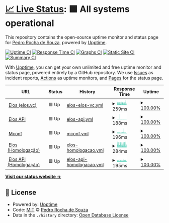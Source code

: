 # [📈 Live Status](https://demo.upptime.js.org): <!--live status--> **🟩 All systems operational**

This repository contains the open-source uptime monitor and status page for [Pedro Rocha de Souza](https://demo.upptime.js.org), powered by [Upptime](https://github.com/upptime/upptime).

[![Uptime CI](https://github.com/0ur0b0r0s/upptime/workflows/Uptime%20CI/badge.svg)](https://github.com/0ur0b0r0s/upptime/actions?query=workflow%3A%22Uptime+CI%22)
[![Response Time CI](https://github.com/0ur0b0r0s/upptime/workflows/Response%20Time%20CI/badge.svg)](https://github.com/0ur0b0r0s/upptime/actions?query=workflow%3A%22Response+Time+CI%22)
[![Graphs CI](https://github.com/0ur0b0r0s/upptime/workflows/Graphs%20CI/badge.svg)](https://github.com/0ur0b0r0s/upptime/actions?query=workflow%3A%22Graphs+CI%22)
[![Static Site CI](https://github.com/0ur0b0r0s/upptime/workflows/Static%20Site%20CI/badge.svg)](https://github.com/0ur0b0r0s/upptime/actions?query=workflow%3A%22Static+Site+CI%22)
[![Summary CI](https://github.com/0ur0b0r0s/upptime/workflows/Summary%20CI/badge.svg)](https://github.com/0ur0b0r0s/upptime/actions?query=workflow%3A%22Summary+CI%22)

With [Upptime](https://upptime.js.org), you can get your own unlimited and free uptime monitor and status page, powered entirely by a GitHub repository. We use [Issues](https://github.com/0ur0b0r0s/upptime/issues) as incident reports, [Actions](https://github.com/0ur0b0r0s/upptime/actions) as uptime monitors, and [Pages](https://demo.upptime.js.org) for the status page.

<!--start: status pages-->
<!-- This summary is generated by Upptime (https://github.com/upptime/upptime) -->
<!-- Do not edit this manually, your changes will be overwritten -->
<!-- prettier-ignore -->
| URL | Status | History | Response Time | Uptime |
| --- | ------ | ------- | ------------- | ------ |
| <img alt="" src="https://favicons.githubusercontent.com/elos.vc" height="13"> [Elos (elos.vc)](https://elos.vc) | 🟩 Up | [elos-elos-vc.yml](https://github.com/mconf/upptime/commits/HEAD/history/elos-elos-vc.yml) | <details><summary><img alt="Response time graph" src="./graphs/elos-elos-vc/response-time-week.png" height="20"> 259ms</summary><br><a href="https://status.h.elos.dev/history/elos-elos-vc"><img alt="Response time 284" src="https://img.shields.io/endpoint?url=https%3A%2F%2Fraw.githubusercontent.com%2Fmconf%2Fupptime%2FHEAD%2Fapi%2Felos-elos-vc%2Fresponse-time.json"></a><br><a href="https://status.h.elos.dev/history/elos-elos-vc"><img alt="24-hour response time 255" src="https://img.shields.io/endpoint?url=https%3A%2F%2Fraw.githubusercontent.com%2Fmconf%2Fupptime%2FHEAD%2Fapi%2Felos-elos-vc%2Fresponse-time-day.json"></a><br><a href="https://status.h.elos.dev/history/elos-elos-vc"><img alt="7-day response time 259" src="https://img.shields.io/endpoint?url=https%3A%2F%2Fraw.githubusercontent.com%2Fmconf%2Fupptime%2FHEAD%2Fapi%2Felos-elos-vc%2Fresponse-time-week.json"></a><br><a href="https://status.h.elos.dev/history/elos-elos-vc"><img alt="30-day response time 284" src="https://img.shields.io/endpoint?url=https%3A%2F%2Fraw.githubusercontent.com%2Fmconf%2Fupptime%2FHEAD%2Fapi%2Felos-elos-vc%2Fresponse-time-month.json"></a><br><a href="https://status.h.elos.dev/history/elos-elos-vc"><img alt="1-year response time 284" src="https://img.shields.io/endpoint?url=https%3A%2F%2Fraw.githubusercontent.com%2Fmconf%2Fupptime%2FHEAD%2Fapi%2Felos-elos-vc%2Fresponse-time-year.json"></a></details> | <details><summary><a href="https://status.h.elos.dev/history/elos-elos-vc">100.00%</a></summary><a href="https://status.h.elos.dev/history/elos-elos-vc"><img alt="All-time uptime 90.21%" src="https://img.shields.io/endpoint?url=https%3A%2F%2Fraw.githubusercontent.com%2Fmconf%2Fupptime%2FHEAD%2Fapi%2Felos-elos-vc%2Fuptime.json"></a><br><a href="https://status.h.elos.dev/history/elos-elos-vc"><img alt="24-hour uptime 100.00%" src="https://img.shields.io/endpoint?url=https%3A%2F%2Fraw.githubusercontent.com%2Fmconf%2Fupptime%2FHEAD%2Fapi%2Felos-elos-vc%2Fuptime-day.json"></a><br><a href="https://status.h.elos.dev/history/elos-elos-vc"><img alt="7-day uptime 100.00%" src="https://img.shields.io/endpoint?url=https%3A%2F%2Fraw.githubusercontent.com%2Fmconf%2Fupptime%2FHEAD%2Fapi%2Felos-elos-vc%2Fuptime-week.json"></a><br><a href="https://status.h.elos.dev/history/elos-elos-vc"><img alt="30-day uptime 90.21%" src="https://img.shields.io/endpoint?url=https%3A%2F%2Fraw.githubusercontent.com%2Fmconf%2Fupptime%2FHEAD%2Fapi%2Felos-elos-vc%2Fuptime-month.json"></a><br><a href="https://status.h.elos.dev/history/elos-elos-vc"><img alt="1-year uptime 90.21%" src="https://img.shields.io/endpoint?url=https%3A%2F%2Fraw.githubusercontent.com%2Fmconf%2Fupptime%2FHEAD%2Fapi%2Felos-elos-vc%2Fuptime-year.json"></a></details>
| <img alt="" src="https://favicons.githubusercontent.com/api.elos.vc" height="13"> [Elos API](https://api.elos.vc) | 🟩 Up | [elos-api.yml](https://github.com/mconf/upptime/commits/HEAD/history/elos-api.yml) | <details><summary><img alt="Response time graph" src="./graphs/elos-api/response-time-week.png" height="20"> 188ms</summary><br><a href="https://status.h.elos.dev/history/elos-api"><img alt="Response time 190" src="https://img.shields.io/endpoint?url=https%3A%2F%2Fraw.githubusercontent.com%2Fmconf%2Fupptime%2FHEAD%2Fapi%2Felos-api%2Fresponse-time.json"></a><br><a href="https://status.h.elos.dev/history/elos-api"><img alt="24-hour response time 244" src="https://img.shields.io/endpoint?url=https%3A%2F%2Fraw.githubusercontent.com%2Fmconf%2Fupptime%2FHEAD%2Fapi%2Felos-api%2Fresponse-time-day.json"></a><br><a href="https://status.h.elos.dev/history/elos-api"><img alt="7-day response time 188" src="https://img.shields.io/endpoint?url=https%3A%2F%2Fraw.githubusercontent.com%2Fmconf%2Fupptime%2FHEAD%2Fapi%2Felos-api%2Fresponse-time-week.json"></a><br><a href="https://status.h.elos.dev/history/elos-api"><img alt="30-day response time 190" src="https://img.shields.io/endpoint?url=https%3A%2F%2Fraw.githubusercontent.com%2Fmconf%2Fupptime%2FHEAD%2Fapi%2Felos-api%2Fresponse-time-month.json"></a><br><a href="https://status.h.elos.dev/history/elos-api"><img alt="1-year response time 190" src="https://img.shields.io/endpoint?url=https%3A%2F%2Fraw.githubusercontent.com%2Fmconf%2Fupptime%2FHEAD%2Fapi%2Felos-api%2Fresponse-time-year.json"></a></details> | <details><summary><a href="https://status.h.elos.dev/history/elos-api">100.00%</a></summary><a href="https://status.h.elos.dev/history/elos-api"><img alt="All-time uptime 100.00%" src="https://img.shields.io/endpoint?url=https%3A%2F%2Fraw.githubusercontent.com%2Fmconf%2Fupptime%2FHEAD%2Fapi%2Felos-api%2Fuptime.json"></a><br><a href="https://status.h.elos.dev/history/elos-api"><img alt="24-hour uptime 100.00%" src="https://img.shields.io/endpoint?url=https%3A%2F%2Fraw.githubusercontent.com%2Fmconf%2Fupptime%2FHEAD%2Fapi%2Felos-api%2Fuptime-day.json"></a><br><a href="https://status.h.elos.dev/history/elos-api"><img alt="7-day uptime 100.00%" src="https://img.shields.io/endpoint?url=https%3A%2F%2Fraw.githubusercontent.com%2Fmconf%2Fupptime%2FHEAD%2Fapi%2Felos-api%2Fuptime-week.json"></a><br><a href="https://status.h.elos.dev/history/elos-api"><img alt="30-day uptime 100.00%" src="https://img.shields.io/endpoint?url=https%3A%2F%2Fraw.githubusercontent.com%2Fmconf%2Fupptime%2FHEAD%2Fapi%2Felos-api%2Fuptime-month.json"></a><br><a href="https://status.h.elos.dev/history/elos-api"><img alt="1-year uptime 100.00%" src="https://img.shields.io/endpoint?url=https%3A%2F%2Fraw.githubusercontent.com%2Fmconf%2Fupptime%2FHEAD%2Fapi%2Felos-api%2Fuptime-year.json"></a></details>
| <img alt="" src="https://favicons.githubusercontent.com/mconf.com" height="13"> [Mconf](https://mconf.com) | 🟩 Up | [mconf.yml](https://github.com/mconf/upptime/commits/HEAD/history/mconf.yml) | <details><summary><img alt="Response time graph" src="./graphs/mconf/response-time-week.png" height="20"> 196ms</summary><br><a href="https://status.h.elos.dev/history/mconf"><img alt="Response time 219" src="https://img.shields.io/endpoint?url=https%3A%2F%2Fraw.githubusercontent.com%2Fmconf%2Fupptime%2FHEAD%2Fapi%2Fmconf%2Fresponse-time.json"></a><br><a href="https://status.h.elos.dev/history/mconf"><img alt="24-hour response time 180" src="https://img.shields.io/endpoint?url=https%3A%2F%2Fraw.githubusercontent.com%2Fmconf%2Fupptime%2FHEAD%2Fapi%2Fmconf%2Fresponse-time-day.json"></a><br><a href="https://status.h.elos.dev/history/mconf"><img alt="7-day response time 196" src="https://img.shields.io/endpoint?url=https%3A%2F%2Fraw.githubusercontent.com%2Fmconf%2Fupptime%2FHEAD%2Fapi%2Fmconf%2Fresponse-time-week.json"></a><br><a href="https://status.h.elos.dev/history/mconf"><img alt="30-day response time 219" src="https://img.shields.io/endpoint?url=https%3A%2F%2Fraw.githubusercontent.com%2Fmconf%2Fupptime%2FHEAD%2Fapi%2Fmconf%2Fresponse-time-month.json"></a><br><a href="https://status.h.elos.dev/history/mconf"><img alt="1-year response time 219" src="https://img.shields.io/endpoint?url=https%3A%2F%2Fraw.githubusercontent.com%2Fmconf%2Fupptime%2FHEAD%2Fapi%2Fmconf%2Fresponse-time-year.json"></a></details> | <details><summary><a href="https://status.h.elos.dev/history/mconf">100.00%</a></summary><a href="https://status.h.elos.dev/history/mconf"><img alt="All-time uptime 100.00%" src="https://img.shields.io/endpoint?url=https%3A%2F%2Fraw.githubusercontent.com%2Fmconf%2Fupptime%2FHEAD%2Fapi%2Fmconf%2Fuptime.json"></a><br><a href="https://status.h.elos.dev/history/mconf"><img alt="24-hour uptime 100.00%" src="https://img.shields.io/endpoint?url=https%3A%2F%2Fraw.githubusercontent.com%2Fmconf%2Fupptime%2FHEAD%2Fapi%2Fmconf%2Fuptime-day.json"></a><br><a href="https://status.h.elos.dev/history/mconf"><img alt="7-day uptime 100.00%" src="https://img.shields.io/endpoint?url=https%3A%2F%2Fraw.githubusercontent.com%2Fmconf%2Fupptime%2FHEAD%2Fapi%2Fmconf%2Fuptime-week.json"></a><br><a href="https://status.h.elos.dev/history/mconf"><img alt="30-day uptime 100.00%" src="https://img.shields.io/endpoint?url=https%3A%2F%2Fraw.githubusercontent.com%2Fmconf%2Fupptime%2FHEAD%2Fapi%2Fmconf%2Fuptime-month.json"></a><br><a href="https://status.h.elos.dev/history/mconf"><img alt="1-year uptime 100.00%" src="https://img.shields.io/endpoint?url=https%3A%2F%2Fraw.githubusercontent.com%2Fmconf%2Fupptime%2FHEAD%2Fapi%2Fmconf%2Fuptime-year.json"></a></details>
| <img alt="" src="https://favicons.githubusercontent.com/h.elos.dev" height="13"> [Elos (Homologação)](https://h.elos.dev) | 🟩 Up | [elos-homologacao.yml](https://github.com/mconf/upptime/commits/HEAD/history/elos-homologacao.yml) | <details><summary><img alt="Response time graph" src="./graphs/elos-homologacao/response-time-week.png" height="20"> 284ms</summary><br><a href="https://status.h.elos.dev/history/elos-homologacao"><img alt="Response time 283" src="https://img.shields.io/endpoint?url=https%3A%2F%2Fraw.githubusercontent.com%2Fmconf%2Fupptime%2FHEAD%2Fapi%2Felos-homologacao%2Fresponse-time.json"></a><br><a href="https://status.h.elos.dev/history/elos-homologacao"><img alt="24-hour response time 267" src="https://img.shields.io/endpoint?url=https%3A%2F%2Fraw.githubusercontent.com%2Fmconf%2Fupptime%2FHEAD%2Fapi%2Felos-homologacao%2Fresponse-time-day.json"></a><br><a href="https://status.h.elos.dev/history/elos-homologacao"><img alt="7-day response time 284" src="https://img.shields.io/endpoint?url=https%3A%2F%2Fraw.githubusercontent.com%2Fmconf%2Fupptime%2FHEAD%2Fapi%2Felos-homologacao%2Fresponse-time-week.json"></a><br><a href="https://status.h.elos.dev/history/elos-homologacao"><img alt="30-day response time 280" src="https://img.shields.io/endpoint?url=https%3A%2F%2Fraw.githubusercontent.com%2Fmconf%2Fupptime%2FHEAD%2Fapi%2Felos-homologacao%2Fresponse-time-month.json"></a><br><a href="https://status.h.elos.dev/history/elos-homologacao"><img alt="1-year response time 283" src="https://img.shields.io/endpoint?url=https%3A%2F%2Fraw.githubusercontent.com%2Fmconf%2Fupptime%2FHEAD%2Fapi%2Felos-homologacao%2Fresponse-time-year.json"></a></details> | <details><summary><a href="https://status.h.elos.dev/history/elos-homologacao">100.00%</a></summary><a href="https://status.h.elos.dev/history/elos-homologacao"><img alt="All-time uptime 99.96%" src="https://img.shields.io/endpoint?url=https%3A%2F%2Fraw.githubusercontent.com%2Fmconf%2Fupptime%2FHEAD%2Fapi%2Felos-homologacao%2Fuptime.json"></a><br><a href="https://status.h.elos.dev/history/elos-homologacao"><img alt="24-hour uptime 100.00%" src="https://img.shields.io/endpoint?url=https%3A%2F%2Fraw.githubusercontent.com%2Fmconf%2Fupptime%2FHEAD%2Fapi%2Felos-homologacao%2Fuptime-day.json"></a><br><a href="https://status.h.elos.dev/history/elos-homologacao"><img alt="7-day uptime 100.00%" src="https://img.shields.io/endpoint?url=https%3A%2F%2Fraw.githubusercontent.com%2Fmconf%2Fupptime%2FHEAD%2Fapi%2Felos-homologacao%2Fuptime-week.json"></a><br><a href="https://status.h.elos.dev/history/elos-homologacao"><img alt="30-day uptime 99.96%" src="https://img.shields.io/endpoint?url=https%3A%2F%2Fraw.githubusercontent.com%2Fmconf%2Fupptime%2FHEAD%2Fapi%2Felos-homologacao%2Fuptime-month.json"></a><br><a href="https://status.h.elos.dev/history/elos-homologacao"><img alt="1-year uptime 99.96%" src="https://img.shields.io/endpoint?url=https%3A%2F%2Fraw.githubusercontent.com%2Fmconf%2Fupptime%2FHEAD%2Fapi%2Felos-homologacao%2Fuptime-year.json"></a></details>
| <img alt="" src="https://favicons.githubusercontent.com/api.h.elos.dev" height="13"> [Elos API (Homologação)](https://api.h.elos.dev) | 🟩 Up | [elos-api-homologacao.yml](https://github.com/mconf/upptime/commits/HEAD/history/elos-api-homologacao.yml) | <details><summary><img alt="Response time graph" src="./graphs/elos-api-homologacao/response-time-week.png" height="20"> 195ms</summary><br><a href="https://status.h.elos.dev/history/elos-api-homologacao"><img alt="Response time 194" src="https://img.shields.io/endpoint?url=https%3A%2F%2Fraw.githubusercontent.com%2Fmconf%2Fupptime%2FHEAD%2Fapi%2Felos-api-homologacao%2Fresponse-time.json"></a><br><a href="https://status.h.elos.dev/history/elos-api-homologacao"><img alt="24-hour response time 169" src="https://img.shields.io/endpoint?url=https%3A%2F%2Fraw.githubusercontent.com%2Fmconf%2Fupptime%2FHEAD%2Fapi%2Felos-api-homologacao%2Fresponse-time-day.json"></a><br><a href="https://status.h.elos.dev/history/elos-api-homologacao"><img alt="7-day response time 195" src="https://img.shields.io/endpoint?url=https%3A%2F%2Fraw.githubusercontent.com%2Fmconf%2Fupptime%2FHEAD%2Fapi%2Felos-api-homologacao%2Fresponse-time-week.json"></a><br><a href="https://status.h.elos.dev/history/elos-api-homologacao"><img alt="30-day response time 194" src="https://img.shields.io/endpoint?url=https%3A%2F%2Fraw.githubusercontent.com%2Fmconf%2Fupptime%2FHEAD%2Fapi%2Felos-api-homologacao%2Fresponse-time-month.json"></a><br><a href="https://status.h.elos.dev/history/elos-api-homologacao"><img alt="1-year response time 194" src="https://img.shields.io/endpoint?url=https%3A%2F%2Fraw.githubusercontent.com%2Fmconf%2Fupptime%2FHEAD%2Fapi%2Felos-api-homologacao%2Fresponse-time-year.json"></a></details> | <details><summary><a href="https://status.h.elos.dev/history/elos-api-homologacao">100.00%</a></summary><a href="https://status.h.elos.dev/history/elos-api-homologacao"><img alt="All-time uptime 100.00%" src="https://img.shields.io/endpoint?url=https%3A%2F%2Fraw.githubusercontent.com%2Fmconf%2Fupptime%2FHEAD%2Fapi%2Felos-api-homologacao%2Fuptime.json"></a><br><a href="https://status.h.elos.dev/history/elos-api-homologacao"><img alt="24-hour uptime 100.00%" src="https://img.shields.io/endpoint?url=https%3A%2F%2Fraw.githubusercontent.com%2Fmconf%2Fupptime%2FHEAD%2Fapi%2Felos-api-homologacao%2Fuptime-day.json"></a><br><a href="https://status.h.elos.dev/history/elos-api-homologacao"><img alt="7-day uptime 100.00%" src="https://img.shields.io/endpoint?url=https%3A%2F%2Fraw.githubusercontent.com%2Fmconf%2Fupptime%2FHEAD%2Fapi%2Felos-api-homologacao%2Fuptime-week.json"></a><br><a href="https://status.h.elos.dev/history/elos-api-homologacao"><img alt="30-day uptime 100.00%" src="https://img.shields.io/endpoint?url=https%3A%2F%2Fraw.githubusercontent.com%2Fmconf%2Fupptime%2FHEAD%2Fapi%2Felos-api-homologacao%2Fuptime-month.json"></a><br><a href="https://status.h.elos.dev/history/elos-api-homologacao"><img alt="1-year uptime 100.00%" src="https://img.shields.io/endpoint?url=https%3A%2F%2Fraw.githubusercontent.com%2Fmconf%2Fupptime%2FHEAD%2Fapi%2Felos-api-homologacao%2Fuptime-year.json"></a></details>

<!--end: status pages-->

[**Visit our status website →**](https://demo.upptime.js.org)

## 📄 License

- Powered by: [Upptime](https://github.com/upptime/upptime)
- Code: [MIT](./LICENSE) © [Pedro Rocha de Souza](https://demo.upptime.js.org)
- Data in the `./history` directory: [Open Database License](https://opendatacommons.org/licenses/odbl/1-0/)
